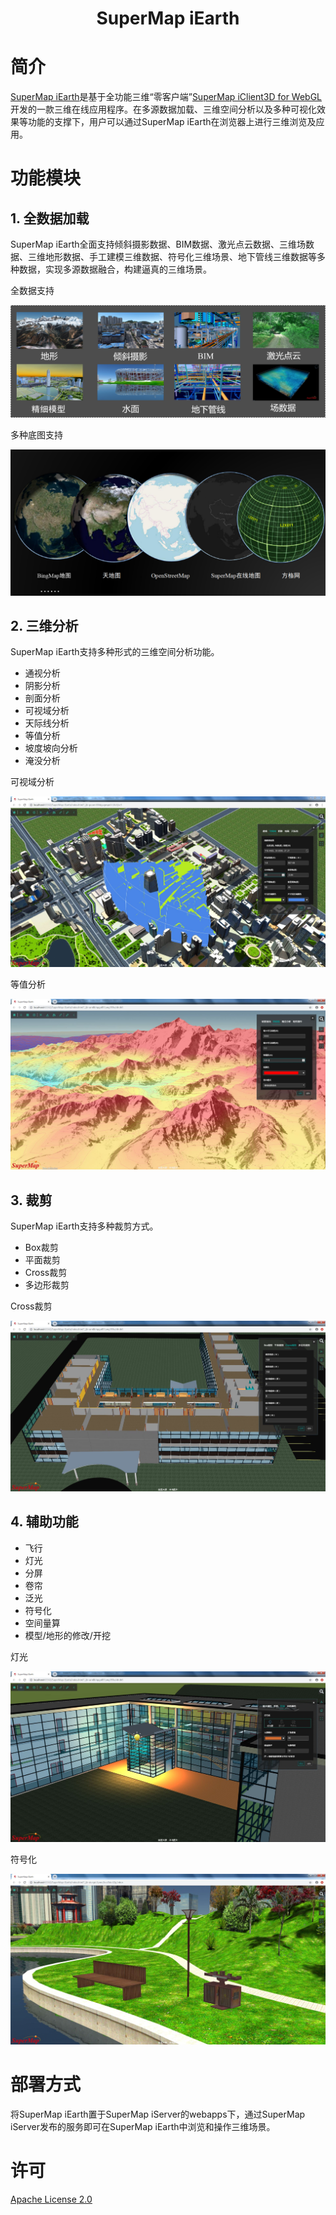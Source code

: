 # <center>SuperMap iEarth</center>

# 简介
[SuperMap iEarth](http://www.supermapol.com/earth/)是基于全功能三维“零客户端”[SuperMap iClient3D for WebGL](http://support.supermap.com.cn:8090/webgl/examples/examples.html)开发的一款三维在线应用程序。在多源数据加载、三维空间分析以及多种可视化效果等功能的支撑下，用户可以通过SuperMap iEarth在浏览器上进行三维浏览及应用。

# 功能模块

## 1. 全数据加载

SuperMap iEarth全面支持倾斜摄影数据、BIM数据、激光点云数据、三维场数据、三维地形数据、手工建模三维数据、符号化三维场景、地下管线三维数据等多种数据，实现多源数据融合，构建逼真的三维场景。

全数据支持

![](./images/docImages/dataSupport.jpg)

多种底图支持

![](./images/docImages/baseLayers.jpg)

## 2. 三维分析
SuperMap iEarth支持多种形式的三维空间分析功能。

- 通视分析
- 阴影分析
- 剖面分析
- 可视域分析
- 天际线分析
- 等值分析
- 坡度坡向分析
- 淹没分析

可视域分析

![](./images/docImages/viewshed.JPG)

等值分析

![](./images/docImages/isoheight.JPG)


## 3. 裁剪

SuperMap iEarth支持多种裁剪方式。

- Box裁剪
- 平面裁剪
- Cross裁剪
- 多边形裁剪

Cross裁剪

![](./images/docImages/CrossClip.JPG)

    
## 4. 辅助功能

- 飞行
- 灯光
- 分屏
- 卷帘
- 泛光
- 符号化
- 空间量算
- 模型/地形的修改/开挖

灯光

![](./images/docImages/lightSource.JPG)

符号化

![](./images/docImages/symbol.JPG)


# 部署方式

将SuperMap iEarth置于SuperMap iServer的webapps下，通过SuperMap iServer发布的服务即可在SuperMap iEarth中浏览和操作三维场景。

# 许可

[Apache License 2.0](https://github.com/SuperMap/SuperMap-iEarth/blob/master/LICENSE)

